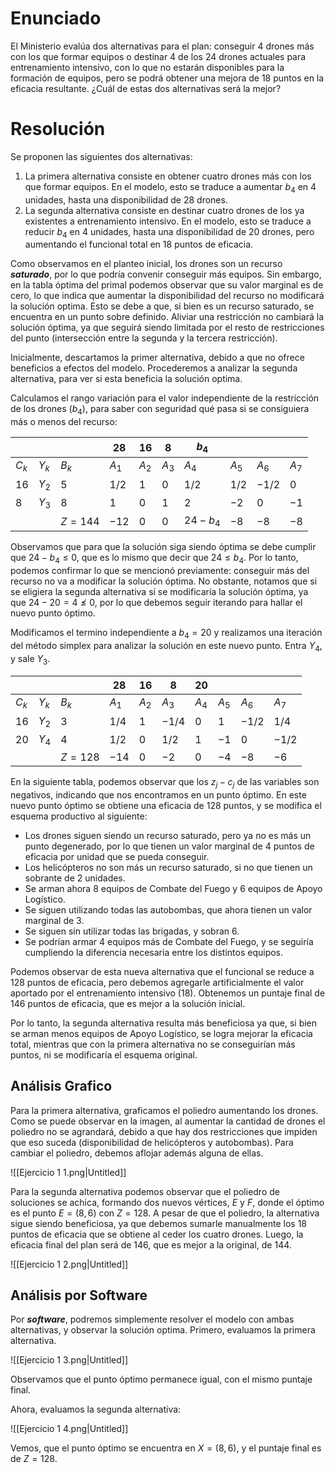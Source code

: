 # Enunciado

El Ministerio evalúa dos alternativas para el plan: conseguir 4 drones más con los que formar equipos o destinar 4 de los 24 drones actuales para entrenamiento intensivo, con lo que no estarán disponibles para la formación de equipos, pero se podrá obtener una mejora de 18 puntos en la eficacia resultante. ¿Cuál de estas dos alternativas será la mejor?

# Resolución

Se proponen las siguientes dos alternativas:

1. La primera alternativa consiste en obtener cuatro drones más con los que formar equipos. En el modelo, esto se traduce a aumentar $b_4$ en $4$ unidades, hasta una disponibilidad de $28$ drones.
2. La segunda alternativa consiste en destinar cuatro drones de los ya existentes a entrenamiento intensivo. En el modelo, esto se traduce a reducir $b_4$ en $4$ unidades, hasta una disponibilidad de $20$ drones, pero aumentando el funcional total en $18$ puntos de eficacia.

Como observamos en el planteo inicial, los drones son un recurso ***saturado***, por lo que podría convenir conseguir más equipos. Sin embargo, en la tabla óptima del primal podemos observar que su valor marginal es de cero, lo que indica que aumentar la disponibilidad del recurso no modificará la solución optima. Esto se debe a que, si bien es un recurso saturado, se encuentra en un punto sobre definido. Aliviar una restricción no cambiará la solución óptima, ya que seguirá siendo limitada por el resto de restricciones del punto (intersección entre la segunda y la tercera restricción).

Inicialmente, descartamos la primer alternativa, debido a que no ofrece beneficios a efectos del modelo. Procederemos a analizar la segunda alternativa, para ver si esta beneficia la solución optima.

Calculamos el rango variación para el valor independiente de la restricción de los drones $(b_4)$, para saber con seguridad qué pasa si se consiguiera más o menos del recurso:

|  |  |  | $28$ | $16$ | $8$ | $b_4$ |  |  |  |
| --- | --- | --- | --- | --- | --- | --- | --- | --- | --- |
| $C_k$ | $Y_k$ | $B_k$ | $A_1$ | $A_2$ | $A_3$ | $A_4$ | $A_5$ | $A_6$ | $A_7$ |
| $16$ | $Y_2$ | $5$ | $1/2$ | $1$ | $0$ | $1/2$ | $1/2$ | $-1/2$ | $0$ |
| $8$ | $Y_3$ | $8$ | $1$ | $0$ | $1$ | $2$ | $-2$ | $0$ | $-1$ |
|  |  | $Z = 144$ | $-12$ | $0$ | $0$ | $24-b_4$ | $-8$ | $-8$ | $-8$ |

Observamos que para que la solución siga siendo óptima se debe cumplir que $24 - b_4\le 0$, que es lo mismo que decir que $24\le b_4$. Por lo tanto, podemos confirmar lo que se mencionó previamente: conseguir más del recurso no va a modificar la solución óptima. No obstante, notamos que si se eligiera la segunda alternativa sí se modificaría la solución óptima, ya que $24 - 20 = 4\not \le 0$, por lo que debemos seguir iterando para hallar el nuevo punto óptimo.

Modificamos el termino independiente a $b_4 = 20$ y realizamos una iteración del método simplex para analizar la solución en este nuevo punto. Entra $Y_4$, y sale $Y_3$.

|  |  |  | $28$ | $16$ | $8$ | $20$ |  |  |  |
| --- | --- | --- | --- | --- | --- | --- | --- | --- | --- |
| $C_k$ | $Y_k$ | $B_k$ | $A_1$ | $A_2$ | $A_3$ | $A_4$ | $A_5$ | $A_6$ | $A_7$ |
| $16$ | $Y_2$ | $3$ | $1/4$ | $1$ | $-1/4$ | $0$ | $1$ | $-1/2$ | $1/4$ |
| $20$ | $Y_4$ | $4$ | $1/2$ | $0$ | $1/2$ | $1$ | $-1$ | $0$ | $-1/2$ |
|  |  | $Z = 128$ | $-14$ | $0$ | $-2$ | $0$ | $-4$ | $-8$ | $-6$ |

En la siguiente tabla, podemos observar que los $z_j - c_j$ de las variables son negativos, indicando que nos encontramos en un punto óptimo. En este nuevo punto óptimo se obtiene una eficacia de $128$ puntos, y se modifica el esquema productivo al siguiente:

- Los drones siguen siendo un recurso saturado, pero ya no es más un punto degenerado, por lo que tienen un valor marginal de $4$ puntos de eficacia por unidad que se pueda conseguir.
- Los helicópteros no son más un recurso saturado, si no que tienen un sobrante de $2$ unidades.
- Se arman ahora $8$ equipos de Combate del Fuego y $6$ equipos de Apoyo Logístico.
- Se siguen utilizando todas las autobombas, que ahora tienen un valor marginal de $3$.
- Se siguen sin utilizar todas las brigadas, y sobran $6$.
- Se podrían armar $4$ equipos más de Combate del Fuego, y se seguiría cumpliendo la diferencia necesaria entre los distintos equipos.

Podemos observar de esta nueva alternativa que el funcional se reduce a $128$ puntos de eficacia, pero debemos agregarle artificialmente el valor aportado por el entrenamiento intensivo $(18)$. Obtenemos un puntaje final de $146$ puntos de eficacia, que es mejor a la solución inicial.

Por lo tanto, la segunda alternativa resulta más beneficiosa ya que, si bien se arman menos equipos de Apoyo Logístico, se logra mejorar la eficacia total, mientras que con la primera alternativa no se conseguirían más puntos, ni se modificaría el esquema original. 

## Análisis Grafico

Para la primera alternativa, graficamos el poliedro aumentando los drones. Como se puede observar en la imagen, al aumentar la cantidad de drones el poliedro no se agrandará, debido a que hay dos restricciones que impiden que eso suceda (disponibilidad de helicópteros y autobombas). Para cambiar el poliedro, debemos aflojar además alguna de ellas.

![[Ejercicio 1 1.png|Untitled]]

Para la segunda alternativa podemos observar que el poliedro de soluciones se achica, formando dos nuevos vértices, $E$ y $F$, donde el óptimo es el punto $E=(8,6)$ con $Z=128$. A pesar de que el poliedro, la alternativa sigue siendo beneficiosa, ya que debemos sumarle manualmente los $18$ puntos de eficacia que se obtiene al ceder los cuatro drones. Luego, la eficacia final del plan será de $146$, que es mejor a la original, de $144$.

![[Ejercicio 1 2.png|Untitled]]

## Análisis por Software

Por ***software***, podremos simplemente resolver el modelo con ambas alternativas, y observar la solución optima. Primero, evaluamos la primera alternativa.

![[Ejercicio 1 3.png|Untitled]]

Observamos que el punto óptimo permanece igual, con el mismo puntaje final.

Ahora, evaluamos la segunda alternativa:

![[Ejercicio 1 4.png|Untitled]]

Vemos, que el punto óptimo se encuentra en $X = (8,6)$, y el puntaje final es de $Z = 128$.